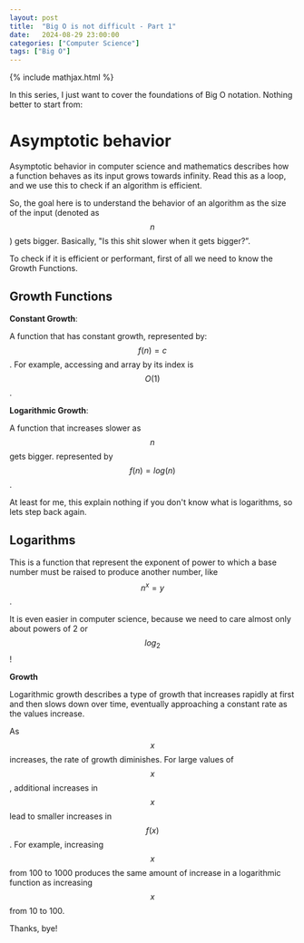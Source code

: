 ```yaml
---
layout: post
title:  "Big O is not difficult - Part 1"
date:   2024-08-29 23:00:00
categories: ["Computer Science"]
tags: ["Big O"]
---
```


{% include mathjax.html %}

In this series, I just want to cover the foundations of Big O notation. Nothing better to start from: 

# Asymptotic behavior

Asymptotic behavior in computer science and mathematics describes how a function behaves as its input grows towards infinity. 
Read this as a loop, and we use this to check if an algorithm is efficient. 

So, the goal here is to understand the behavior of an algorithm as the size of the input (denoted as $$n$$) gets bigger. 
Basically, "Is this shit slower when it gets bigger?”.

To check if it is efficient or performant, first of all we need to know the Growth Functions.

## Growth Functions

**Constant Growth**: 

A function that has constant growth, represented by: $$f(n) = c$$. For example, accessing and array by its index is $$O(1)$$.

**Logarithmic Growth**: 

A function that increases slower as $$n$$ gets bigger. represented by $$f(n) = log(n)$$. 

At least for me, this explain nothing if you don't know what is logarithms, so lets step back again. 

## Logarithms

This is a function that represent the exponent of power to which a base number must be raised to produce another number, like $$n^x=y$$. 

It is even easier in computer science, because we need to care almost only about powers of 2 or $$log_2$$! 

**Growth**

Logarithmic growth describes a type of growth that increases rapidly at first and then slows down over time, 
eventually approaching a constant rate as the values increase.

As $$x$$ increases, the rate of growth diminishes. For large values of $$x$$, additional increases in 
$$x$$ lead to smaller increases in $$f(x)$$. For example, increasing $$x$$ from 100 to 1000 produces 
the same amount of increase in a logarithmic function as increasing $$x$$from 10 to 100.

Thanks, bye!
